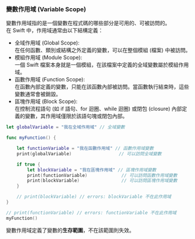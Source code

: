 ### 變數作用域 (Variable Scope)

變數作用域指的是一個變數在程式碼的哪些部分是可用的、可被訪問的。  
在 Swift 中，作用域通常由以下結構定義：

  - 全域作用域 (Global Scope):   
  在任何函數、類別或結構之外定義的變數，可以在整個模組 (檔案) 中被訪問。
  - 模組作用域 (Module Scope):   
  一個 Swift 檔案本身就是一個模組，在該檔案中定義的全域變數屬於模組作用域。
  - 函數作用域 (Function Scope):   
  在函數內部定義的變數，只能在該函數內部被訪問。當函數執行結束時，這些變數通常會被銷毀。
  - 區塊作用域 (Block Scope):   
  在控制流程語句 (如 if 語句、for 迴圈、while 迴圈) 或閉包 (closure) 內部定義的變數，其作用域僅限於該語句塊或閉包內部。

```swift
let globalVariable = "我在全域作用域" // 全域變數

func myFunction() {

    let functionVariable = "我在函數作用域" // 函數作用域變數
    print(globalVariable)                  // 可以訪問全域變數

    if true {
        let blockVariable = "我在區塊作用域" // 區塊作用域變數
        print(functionVariable)             // 可以訪問函數作用域變數
        print(blockVariable)                // 可以訪問區塊作用域變數
    }

    // print(blockVariable) // errors: blockVariable 不在此作用域
}

// print(functionVariable) // errors: functionVariable 不在此作用域
myFunction() 
```

變數作用域定義了變數的**生存範圍**，不在該範圍則失效。